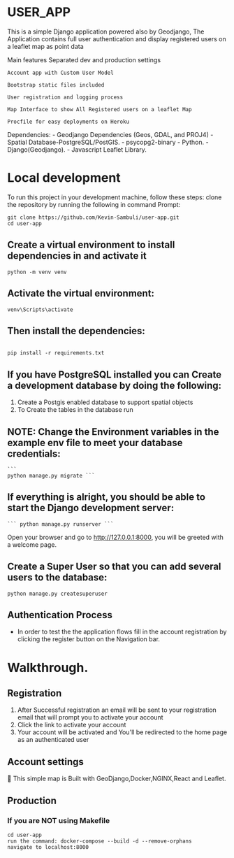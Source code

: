 # USER_APP
This is a simple Django application powered also by Geodjango, The Application contains full user authentication
and display registered users on a leaflet map as point data




Main features
    Separated dev and production settings

    Account app with Custom User Model

    Bootstrap static files included

    User registration and logging process

    Map Interface to show All Registered users on a leaflet Map

    Procfile for easy deployments on Heroku




Dependencies:
    - Geodjango Dependencies (Geos, GDAL, and PROJ4)
    - Spatial Database-PostgreSQL/PostGIS.
    - psycopg2-binary
    - Python.
    - Django(Geodjango).
    - Javascript Leaflet Library.

# Local development
To run this project in your development machine, follow these steps:
clone the repository by running the following in command Prompt:

```
git clone https://github.com/Kevin-Sambuli/user-app.git
cd user-app
```

## Create a virtual environment to install dependencies in and activate it
```
python -m venv venv
```

## Activate the virtual environment:
```
venv\Scripts\activate
```

## Then install the dependencies:
```

pip install -r requirements.txt
```

## If you have PostgreSQL installed you can Create a development database by doing the following:

1. Create a Postgis enabled database to support spatial objects
2. To Create the tables in the database run

## NOTE: Change the Environment variables in the example env file to meet your database credentials:
    ```
    python manage.py migrate ```

## If everything is alright, you should be able to start the Django development server:
    ``` python manage.py runserver ```

Open your browser and go to http://127.0.0.1:8000, you will be greeted with a welcome page.

## Create a Super User so that you can add several users to the database:
``` python manage.py createsuperuser ```


## Authentication Process
- In order to test the the application flows fill in the account registration  by clicking the register button on the Navigation bar.

# Walkthrough.
## Registration
1. After Successful registration an email will be sent to your registration email that will prompt you to activate your account
2. Click the link to activate your account
3. Your account will be activated and You'll be redirected to the home page as an authenticated user

## Account settings
👋 This simple map is Built with GeoDjango,Docker,NGINX,React and Leaflet.



## Production
### If you are NOT using Makefile
```
cd user-app
run the command: docker-compose --build -d --remove-orphans
navigate to localhost:8000
```

